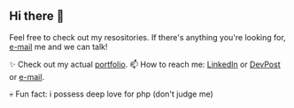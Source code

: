 ## Hi there 👋

Feel free to check out my resositories. If there's anything you're looking for, [e-mail](mailto:dldeshmu@usc.edu) me and we can talk!

✨ Check out my actual [portfolio](https://curry-dev.github.io/devankshi).
📫 How to reach me: [LinkedIn](https://www.linkedin.com/in/devankshi) or [DevPost](https://devpost.com/curry-dev) or [e-mail](mailto:dldeshmu@usc.edu).

💀 Fun fact: i possess deep love for php (don't judge me)

